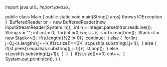 import java.util.*;
import java.io.*;

public class Main { public static void main(String[] args) throws IOException {
​    BufferedReader br = new BufferedReader(new InputStreamReader(System.in));
​    int n = Integer.parseInt(br.readLine()); String s = ""; int cnt = 0;
​    for(int i=0;i<n;i++){
​      s = br.readLine();
​      Stack<String> st = new Stack<>();
​      if(s.length()%2 != 0){
​        continue;
​      } else {
​        for(int j=0;j<s.length();j++){
​          if(st.size()==0){
​            st.push(s.substring(j,j+1));
​          } else {
​            if(st.peek().equals(s.substring(j,j+1))){
​              st.pop();
​            } else st.push(s.substring(j,j+1));
​          }
​        }
​      }
​      if(st.size()==0) cnt++;
​    }
​    System.out.println(cnt);
  }
}